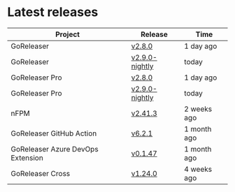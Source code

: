 # Latest releases

| Project                           | Release                                                                                         | Time        |
| --------------------------------- | ----------------------------------------------------------------------------------------------- | ----------- |
| GoReleaser | [v2.8.0](https://github.com/goreleaser/goreleaser/releases/tag/v2.8.0) | 1 day ago |
| GoReleaser | [v2.9.0-nightly](https://github.com/goreleaser/goreleaser/releases/tag/nightly) | today |
| GoReleaser Pro | [v2.8.0](https://github.com/goreleaser/goreleaser-pro/releases/tag/v2.8.0) | 1 day ago |
| GoReleaser Pro | [v2.9.0-nightly](https://github.com/goreleaser/goreleaser-pro/releases/tag/nightly) | today |
| nFPM | [v2.41.3](https://github.com/goreleaser/nfpm/releases/tag/v2.41.3) | 2 weeks ago |
| GoReleaser GitHub Action | [v6.2.1](https://github.com/goreleaser/goreleaser-action/releases/tag/v6.2.1) | 1 month ago |
| GoReleaser Azure DevOps Extension | [v0.1.47](https://github.com/goreleaser/goreleaser-azure-devops-extension/releases/tag/v0.1.47) | 1 month ago |
| GoReleaser Cross | [v1.24.0](https://github.com/goreleaser/goreleaser-cross/releases/tag/v1.24.0) | 4 weeks ago |
